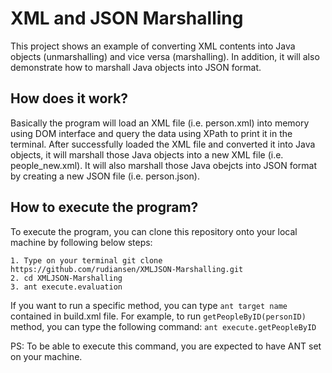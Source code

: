 # XML and JSON Marshalling

This project shows an example of converting XML contents into Java objects (unmarshalling) and vice versa (marshalling). In addition, it will also demonstrate how to marshall Java objects into JSON format. 

## How does it work?

Basically the program will load an XML file (i.e. person.xml) into memory using DOM interface and query the data using XPath to print it in the terminal. After successfully loaded the XML file and converted it into Java objects, it will marshall those Java objects into a new XML file (i.e. people_new.xml). It will also marshall those Java obejcts into JSON format by creating a new JSON file (i.e. person.json).

## How to execute the program?

To execute the program, you can clone this repository onto your local machine by following below steps:

	1. Type on your terminal git clone https://github.com/rudiansen/XMLJSON-Marshalling.git
	2. cd XMLJSON-Marshalling
	3. ant execute.evaluation

If you want to run a specific method, you can type `ant target name` contained in build.xml file. For example, to run `getPeopleByID(personID)` method, you can type the following command: 
	`ant execute.getPeopleByID`

PS: To be able to execute this command, you are expected to have ANT set on your machine.

  